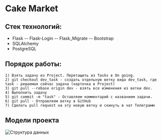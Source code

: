 # Cake Market

## Стек технологий:
- Flask
-- Flask-Login
-- Flask_Migrate
-- Bootstrap
- SQLAlchemy
- PostgreSQL

## Порядок работы:

	1) Взять задачу из Project. Перетащить из Tasks в On going.
	2) git checkout dev_task - создать отдельную ветку вида dev_task, где task - решаемая сейчас задача (карточка в Project)
	3) git pull --rebase origin dev - взять все изменения из ветки dev.
	4) Выполнить задачу
	5) git commit -m "task" - Оставляем комментарий с названием задачи.
	6) git pull - Отправляем ветку в GitHub
	7) Сделать pull request на эту новую ветку и скинуть в чат Телеграмм

## Модели проекта

![Структура данных](https://putilkovo.shn-host.ru/DB_cake_market.jpg)